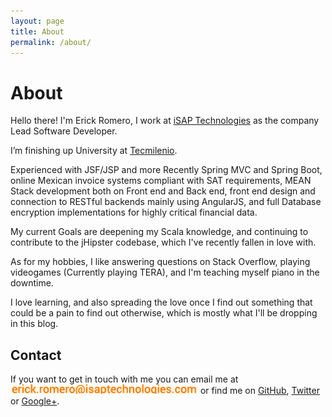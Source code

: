 ```yaml
---
layout: page
title: About
permalink: /about/
---
```

# About

Hello there! I'm Erick Romero, I work at [iSAP Technologies][1] as the company Lead Software Developer.

I’m finishing up University at [Tecmilenio][2].

Experienced with JSF/JSP and more Recently Spring MVC and Spring Boot, online Mexican invoice systems compliant with SAT requirements, MEAN Stack development both on Front end and Back end, front end design and connection to RESTful backends mainly using AngularJS, and full Database encryption implementations for highly critical financial data.

My current Goals are deepening my Scala knowledge, and continuing to contribute to the jHipster codebase, which I've recently fallen in love with.

As for my hobbies, I like answering questions on Stack Overflow, playing videogames (Currently playing TERA), and I'm teaching myself piano in the downtime.

I love learning, and also spreading the love once I find out something that could be a pain to find out otherwise, which is mostly what I'll be dropping in this blog.

## Contact

If you want to get in touch with me you can email me at ![](/assets/images/email.png) or find me on [GitHub][5], [Twitter][3] or [Google+][4].

[1]: http://isaptechnologies.com.mx/
[2]: http://tecmilenio.mx/
[3]: https://twitter.com/Zyst
[4]: https://plus.google.com/u/0/+ErickRomero1/posts
[5]: https://github.com/Zyst
